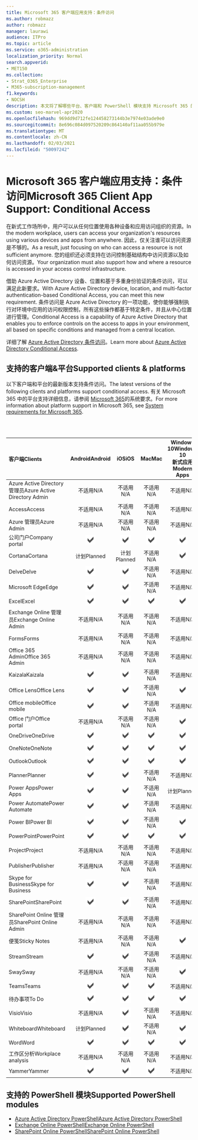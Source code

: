 ```yaml
---
title: Microsoft 365 客户端应用支持：条件访问
ms.author: robmazz
author: robmazz
manager: laurawi
audience: ITPro
ms.topic: article
ms.service: o365-administration
localization_priority: Normal
search.appverid:
- MET150
ms.collection:
- Strat_O365_Enterprise
- M365-subscription-management
f1.keywords:
- NOCSH
description: 本文将了解哪些平台、客户端和 PowerShell 模块支持 Microsoft 365 的条件访问。
ms.custom: seo-marvel-apr2020
ms.openlocfilehash: 969dd9d712fe124458273144b3e7974e03ade9e0
ms.sourcegitcommit: 8e696c084d097520209c864140af11aa055b979e
ms.translationtype: MT
ms.contentlocale: zh-CN
ms.lasthandoff: 02/03/2021
ms.locfileid: "50097242"
---
```

# <a name="microsoft-365-client-app-support-conditional-access"></a><span data-ttu-id="369af-103">Microsoft 365 客户端应用支持：条件访问</span><span class="sxs-lookup"><span data-stu-id="369af-103">Microsoft 365 Client App Support: Conditional Access</span></span>

<span data-ttu-id="369af-104">在新式工作场所中，用户可以从任何位置使用各种设备和应用访问组织的资源。</span><span class="sxs-lookup"><span data-stu-id="369af-104">In the modern workplace, users can access your organization's resources using various devices and apps from anywhere.</span></span> <span data-ttu-id="369af-105">因此，仅关注谁可以访问资源是不够的。</span><span class="sxs-lookup"><span data-stu-id="369af-105">As a result, just focusing on who can access a resource is not sufficient anymore.</span></span> <span data-ttu-id="369af-106">您的组织还必须支持在访问控制基础结构中访问资源以及如何访问资源。</span><span class="sxs-lookup"><span data-stu-id="369af-106">Your organization must also support how and where a resource is accessed in your access control infrastructure.</span></span>

<span data-ttu-id="369af-107">借助 Azure Active Directory 设备、位置和基于多重身份验证的条件访问，可以满足此新要求。</span><span class="sxs-lookup"><span data-stu-id="369af-107">With Azure Active Directory device, location, and multi-factor authentication-based Conditional Access, you can meet this new requirement.</span></span> <span data-ttu-id="369af-108">条件访问是 Azure Active Directory 的一项功能，使你能够强制执行对环境中应用的访问权限控制，所有这些操作都基于特定条件，并且从中心位置进行管理。</span><span class="sxs-lookup"><span data-stu-id="369af-108">Conditional Access is a capability of Azure Active Directory that enables you to enforce controls on the access to apps in your environment, all based on specific conditions and managed from a central location.</span></span>

<span data-ttu-id="369af-109">详细了解 [Azure Active Directory 条件访问](/azure/active-directory/conditional-access/)。</span><span class="sxs-lookup"><span data-stu-id="369af-109">Learn more about [Azure Active Directory Conditional Access](/azure/active-directory/conditional-access/).</span></span>

## <a name="supported-clients--platforms"></a><span data-ttu-id="369af-110">支持的客户端&平台</span><span class="sxs-lookup"><span data-stu-id="369af-110">Supported clients & platforms</span></span>

<span data-ttu-id="369af-111">以下客户端和平台的最新版本支持条件访问。</span><span class="sxs-lookup"><span data-stu-id="369af-111">The latest versions of the following clients and platforms support conditional access.</span></span> <span data-ttu-id="369af-112">有关 Microsoft 365 中的平台支持详细信息，请参阅 [Microsoft 365](/microsoft-365/microsoft-365-and-office-resources)的系统要求。</span><span class="sxs-lookup"><span data-stu-id="369af-112">For more information about platform support in Microsoft 365, see [System requirements for Microsoft 365](/microsoft-365/microsoft-365-and-office-resources).</span></span>

<br>
<br>

| <span data-ttu-id="369af-113">客户端</span><span class="sxs-lookup"><span data-stu-id="369af-113">Clients</span></span> | <span data-ttu-id="369af-114">Android</span><span class="sxs-lookup"><span data-stu-id="369af-114">Android</span></span> | <span data-ttu-id="369af-115">iOS</span><span class="sxs-lookup"><span data-stu-id="369af-115">iOS</span></span> | <span data-ttu-id="369af-116">Mac</span><span class="sxs-lookup"><span data-stu-id="369af-116">Mac</span></span>| <span data-ttu-id="369af-117">Windows 10</span><span class="sxs-lookup"><span data-stu-id="369af-117">Windows 10</span></span> <br> <span data-ttu-id="369af-118">新式应用</span><span class="sxs-lookup"><span data-stu-id="369af-118">Modern Apps</span></span>| <span data-ttu-id="369af-119">Windows 10</span><span class="sxs-lookup"><span data-stu-id="369af-119">Windows 10</span></span> <br> <span data-ttu-id="369af-120">桌面</span><span class="sxs-lookup"><span data-stu-id="369af-120">Desktop</span></span> |
|:---|:---:|:---:|:---:|:---:|:---:|
| <span data-ttu-id="369af-121">Azure Active Directory 管理员</span><span class="sxs-lookup"><span data-stu-id="369af-121">Azure Active Directory Admin</span></span> | <span data-ttu-id="369af-122">不适用</span><span class="sxs-lookup"><span data-stu-id="369af-122">N/A</span></span> | <span data-ttu-id="369af-123">不适用</span><span class="sxs-lookup"><span data-stu-id="369af-123">N/A</span></span> | <span data-ttu-id="369af-124">不适用</span><span class="sxs-lookup"><span data-stu-id="369af-124">N/A</span></span> | <span data-ttu-id="369af-125">不适用</span><span class="sxs-lookup"><span data-stu-id="369af-125">N/A</span></span> | ![受支持](../media/check-mark.png) |
| <span data-ttu-id="369af-127">Access</span><span class="sxs-lookup"><span data-stu-id="369af-127">Access</span></span> | <span data-ttu-id="369af-128">不适用</span><span class="sxs-lookup"><span data-stu-id="369af-128">N/A</span></span> | <span data-ttu-id="369af-129">不适用</span><span class="sxs-lookup"><span data-stu-id="369af-129">N/A</span></span> | <span data-ttu-id="369af-130">不适用</span><span class="sxs-lookup"><span data-stu-id="369af-130">N/A</span></span> | <span data-ttu-id="369af-131">不适用</span><span class="sxs-lookup"><span data-stu-id="369af-131">N/A</span></span> | ![受支持](../media/check-mark.png) |
| <span data-ttu-id="369af-133">Azure 管理员</span><span class="sxs-lookup"><span data-stu-id="369af-133">Azure Admin</span></span> | <span data-ttu-id="369af-134">不适用</span><span class="sxs-lookup"><span data-stu-id="369af-134">N/A</span></span> | <span data-ttu-id="369af-135">不适用</span><span class="sxs-lookup"><span data-stu-id="369af-135">N/A</span></span> | <span data-ttu-id="369af-136">不适用</span><span class="sxs-lookup"><span data-stu-id="369af-136">N/A</span></span> | <span data-ttu-id="369af-137">不适用</span><span class="sxs-lookup"><span data-stu-id="369af-137">N/A</span></span> | <span data-ttu-id="369af-138">不适用</span><span class="sxs-lookup"><span data-stu-id="369af-138">N/A</span></span> |
| <span data-ttu-id="369af-139">公司门户</span><span class="sxs-lookup"><span data-stu-id="369af-139">Company portal</span></span> | ![支持](../media/check-mark.png) | ![支持](../media/check-mark.png) | ![支持](../media/check-mark.png) | ![支持](../media/check-mark.png) | <span data-ttu-id="369af-144">不适用</span><span class="sxs-lookup"><span data-stu-id="369af-144">N/A</span></span> |
| <span data-ttu-id="369af-145">Cortana</span><span class="sxs-lookup"><span data-stu-id="369af-145">Cortana</span></span> | <span data-ttu-id="369af-146">计划</span><span class="sxs-lookup"><span data-stu-id="369af-146">Planned</span></span> | <span data-ttu-id="369af-147">计划</span><span class="sxs-lookup"><span data-stu-id="369af-147">Planned</span></span> | <span data-ttu-id="369af-148">不适用</span><span class="sxs-lookup"><span data-stu-id="369af-148">N/A</span></span> | ![支持](../media/check-mark.png) | <span data-ttu-id="369af-150">不适用</span><span class="sxs-lookup"><span data-stu-id="369af-150">N/A</span></span> |
| <span data-ttu-id="369af-151">Delve</span><span class="sxs-lookup"><span data-stu-id="369af-151">Delve</span></span> | ![支持](../media/check-mark.png) | ![支持](../media/check-mark.png) | <span data-ttu-id="369af-154">不适用</span><span class="sxs-lookup"><span data-stu-id="369af-154">N/A</span></span> | <span data-ttu-id="369af-155">不适用</span><span class="sxs-lookup"><span data-stu-id="369af-155">N/A</span></span> | <span data-ttu-id="369af-156">不适用</span><span class="sxs-lookup"><span data-stu-id="369af-156">N/A</span></span> |
| <span data-ttu-id="369af-157">Microsoft Edge</span><span class="sxs-lookup"><span data-stu-id="369af-157">Edge</span></span> | ![支持](../media/check-mark.png) | ![支持](../media/check-mark.png) | <span data-ttu-id="369af-160">不适用</span><span class="sxs-lookup"><span data-stu-id="369af-160">N/A</span></span> | <span data-ttu-id="369af-161">不适用</span><span class="sxs-lookup"><span data-stu-id="369af-161">N/A</span></span> | ![受支持](../media/check-mark.png) |
| <span data-ttu-id="369af-163">Excel</span><span class="sxs-lookup"><span data-stu-id="369af-163">Excel</span></span> | ![支持](../media/check-mark.png) | ![支持](../media/check-mark.png) | ![支持](../media/check-mark.png) | ![支持](../media/check-mark.png) | ![支持](../media/check-mark.png) |
| <span data-ttu-id="369af-169">Exchange Online 管理员</span><span class="sxs-lookup"><span data-stu-id="369af-169">Exchange Online Admin</span></span> | <span data-ttu-id="369af-170">不适用</span><span class="sxs-lookup"><span data-stu-id="369af-170">N/A</span></span> | <span data-ttu-id="369af-171">不适用</span><span class="sxs-lookup"><span data-stu-id="369af-171">N/A</span></span> | <span data-ttu-id="369af-172">不适用</span><span class="sxs-lookup"><span data-stu-id="369af-172">N/A</span></span> | <span data-ttu-id="369af-173">不适用</span><span class="sxs-lookup"><span data-stu-id="369af-173">N/A</span></span> | ![受支持](../media/check-mark.png) |
| <span data-ttu-id="369af-175">Forms</span><span class="sxs-lookup"><span data-stu-id="369af-175">Forms</span></span> | <span data-ttu-id="369af-176">不适用</span><span class="sxs-lookup"><span data-stu-id="369af-176">N/A</span></span> | <span data-ttu-id="369af-177">不适用</span><span class="sxs-lookup"><span data-stu-id="369af-177">N/A</span></span> | <span data-ttu-id="369af-178">不适用</span><span class="sxs-lookup"><span data-stu-id="369af-178">N/A</span></span> | <span data-ttu-id="369af-179">不适用</span><span class="sxs-lookup"><span data-stu-id="369af-179">N/A</span></span> | <span data-ttu-id="369af-180">不适用</span><span class="sxs-lookup"><span data-stu-id="369af-180">N/A</span></span> |
| <span data-ttu-id="369af-181">Office 365 Admin</span><span class="sxs-lookup"><span data-stu-id="369af-181">Office 365 Admin</span></span> | <span data-ttu-id="369af-182">不适用</span><span class="sxs-lookup"><span data-stu-id="369af-182">N/A</span></span> | <span data-ttu-id="369af-183">不适用</span><span class="sxs-lookup"><span data-stu-id="369af-183">N/A</span></span> | <span data-ttu-id="369af-184">不适用</span><span class="sxs-lookup"><span data-stu-id="369af-184">N/A</span></span> | <span data-ttu-id="369af-185">不适用</span><span class="sxs-lookup"><span data-stu-id="369af-185">N/A</span></span> | ![受支持](../media/check-mark.png) |  |
| <span data-ttu-id="369af-187">Kaizala</span><span class="sxs-lookup"><span data-stu-id="369af-187">Kaizala</span></span> | ![支持](../media/check-mark.png) | ![支持](../media/check-mark.png) | <span data-ttu-id="369af-190">不适用</span><span class="sxs-lookup"><span data-stu-id="369af-190">N/A</span></span> | <span data-ttu-id="369af-191">不适用</span><span class="sxs-lookup"><span data-stu-id="369af-191">N/A</span></span> | <span data-ttu-id="369af-192">不适用</span><span class="sxs-lookup"><span data-stu-id="369af-192">N/A</span></span> |
| <span data-ttu-id="369af-193">Office Lens</span><span class="sxs-lookup"><span data-stu-id="369af-193">Office Lens</span></span>| ![支持](../media/check-mark.png) | ![支持](../media/check-mark.png) | <span data-ttu-id="369af-196">不适用</span><span class="sxs-lookup"><span data-stu-id="369af-196">N/A</span></span> | ![支持](../media/check-mark.png) | <span data-ttu-id="369af-198">不适用</span><span class="sxs-lookup"><span data-stu-id="369af-198">N/A</span></span> |
| <span data-ttu-id="369af-199">Office mobile</span><span class="sxs-lookup"><span data-stu-id="369af-199">Office mobile</span></span> | ![支持](../media/check-mark.png) | ![支持](../media/check-mark.png) | <span data-ttu-id="369af-202">不适用</span><span class="sxs-lookup"><span data-stu-id="369af-202">N/A</span></span> | <span data-ttu-id="369af-203">不适用</span><span class="sxs-lookup"><span data-stu-id="369af-203">N/A</span></span> | <span data-ttu-id="369af-204">不适用</span><span class="sxs-lookup"><span data-stu-id="369af-204">N/A</span></span> |
| <span data-ttu-id="369af-205">Office 门户</span><span class="sxs-lookup"><span data-stu-id="369af-205">Office portal</span></span> | <span data-ttu-id="369af-206">不适用</span><span class="sxs-lookup"><span data-stu-id="369af-206">N/A</span></span> | <span data-ttu-id="369af-207">不适用</span><span class="sxs-lookup"><span data-stu-id="369af-207">N/A</span></span> | <span data-ttu-id="369af-208">不适用</span><span class="sxs-lookup"><span data-stu-id="369af-208">N/A</span></span> | ![支持](../media/check-mark.png) | <span data-ttu-id="369af-210">不适用</span><span class="sxs-lookup"><span data-stu-id="369af-210">N/A</span></span> |
| <span data-ttu-id="369af-211">OneDrive</span><span class="sxs-lookup"><span data-stu-id="369af-211">OneDrive</span></span> | ![支持](../media/check-mark.png) | ![支持](../media/check-mark.png) | ![支持](../media/check-mark.png) | ![支持](../media/check-mark.png) | ![支持](../media/check-mark.png) |
| <span data-ttu-id="369af-217">OneNote</span><span class="sxs-lookup"><span data-stu-id="369af-217">OneNote</span></span> | ![支持](../media/check-mark.png) | ![支持](../media/check-mark.png) | ![支持](../media/check-mark.png) | ![支持](../media/check-mark.png) | ![支持](../media/check-mark.png) |
| <span data-ttu-id="369af-223">Outlook</span><span class="sxs-lookup"><span data-stu-id="369af-223">Outlook</span></span> | ![支持](../media/check-mark.png) | ![支持](../media/check-mark.png) | ![支持](../media/check-mark.png) | ![支持](../media/check-mark.png) | ![支持](../media/check-mark.png) |
| <span data-ttu-id="369af-229">Planner</span><span class="sxs-lookup"><span data-stu-id="369af-229">Planner</span></span> | ![支持](../media/check-mark.png) | ![支持](../media/check-mark.png) | <span data-ttu-id="369af-232">不适用</span><span class="sxs-lookup"><span data-stu-id="369af-232">N/A</span></span> | <span data-ttu-id="369af-233">不适用</span><span class="sxs-lookup"><span data-stu-id="369af-233">N/A</span></span> | <span data-ttu-id="369af-234">不适用</span><span class="sxs-lookup"><span data-stu-id="369af-234">N/A</span></span> |
| <span data-ttu-id="369af-235">Power Apps</span><span class="sxs-lookup"><span data-stu-id="369af-235">Power Apps</span></span> | ![支持](../media/check-mark.png) | ![支持](../media/check-mark.png) | <span data-ttu-id="369af-238">不适用</span><span class="sxs-lookup"><span data-stu-id="369af-238">N/A</span></span> | <span data-ttu-id="369af-239">计划</span><span class="sxs-lookup"><span data-stu-id="369af-239">Planned</span></span> | <span data-ttu-id="369af-240">不适用</span><span class="sxs-lookup"><span data-stu-id="369af-240">N/A</span></span> |
| <span data-ttu-id="369af-241">Power Automate</span><span class="sxs-lookup"><span data-stu-id="369af-241">Power Automate</span></span> | ![支持](../media/check-mark.png) | ![支持](../media/check-mark.png) | <span data-ttu-id="369af-244">不适用</span><span class="sxs-lookup"><span data-stu-id="369af-244">N/A</span></span> | <span data-ttu-id="369af-245">不适用</span><span class="sxs-lookup"><span data-stu-id="369af-245">N/A</span></span> | <span data-ttu-id="369af-246">不适用</span><span class="sxs-lookup"><span data-stu-id="369af-246">N/A</span></span> |
| <span data-ttu-id="369af-247">Power BI</span><span class="sxs-lookup"><span data-stu-id="369af-247">Power BI</span></span> | ![支持](../media/check-mark.png) | ![支持](../media/check-mark.png) | <span data-ttu-id="369af-250">不适用</span><span class="sxs-lookup"><span data-stu-id="369af-250">N/A</span></span> | ![支持](../media/check-mark.png) | ![支持](../media/check-mark.png) |
| <span data-ttu-id="369af-253">PowerPoint</span><span class="sxs-lookup"><span data-stu-id="369af-253">PowerPoint</span></span> | ![支持](../media/check-mark.png) | ![支持](../media/check-mark.png) | ![支持](../media/check-mark.png) | ![支持](../media/check-mark.png) | ![支持](../media/check-mark.png) |
| <span data-ttu-id="369af-259">Project</span><span class="sxs-lookup"><span data-stu-id="369af-259">Project</span></span> | <span data-ttu-id="369af-260">不适用</span><span class="sxs-lookup"><span data-stu-id="369af-260">N/A</span></span> | <span data-ttu-id="369af-261">不适用</span><span class="sxs-lookup"><span data-stu-id="369af-261">N/A</span></span> | <span data-ttu-id="369af-262">不适用</span><span class="sxs-lookup"><span data-stu-id="369af-262">N/A</span></span> | <span data-ttu-id="369af-263">不适用</span><span class="sxs-lookup"><span data-stu-id="369af-263">N/A</span></span> | ![受支持](../media/check-mark.png) |
| <span data-ttu-id="369af-265">Publisher</span><span class="sxs-lookup"><span data-stu-id="369af-265">Publisher</span></span> | <span data-ttu-id="369af-266">不适用</span><span class="sxs-lookup"><span data-stu-id="369af-266">N/A</span></span> | <span data-ttu-id="369af-267">不适用</span><span class="sxs-lookup"><span data-stu-id="369af-267">N/A</span></span> | <span data-ttu-id="369af-268">不适用</span><span class="sxs-lookup"><span data-stu-id="369af-268">N/A</span></span> | <span data-ttu-id="369af-269">不适用</span><span class="sxs-lookup"><span data-stu-id="369af-269">N/A</span></span> | ![受支持](../media/check-mark.png) |
| <span data-ttu-id="369af-271">Skype for Business</span><span class="sxs-lookup"><span data-stu-id="369af-271">Skype for Business</span></span> | ![支持](../media/check-mark.png) | ![支持](../media/check-mark.png) | <span data-ttu-id="369af-274">不适用</span><span class="sxs-lookup"><span data-stu-id="369af-274">N/A</span></span> | <span data-ttu-id="369af-275">不适用</span><span class="sxs-lookup"><span data-stu-id="369af-275">N/A</span></span> | <span data-ttu-id="369af-276">不适用</span><span class="sxs-lookup"><span data-stu-id="369af-276">N/A</span></span> ||
| <span data-ttu-id="369af-277">SharePoint</span><span class="sxs-lookup"><span data-stu-id="369af-277">SharePoint</span></span> | ![支持](../media/check-mark.png) | ![支持](../media/check-mark.png) | <span data-ttu-id="369af-280">不适用</span><span class="sxs-lookup"><span data-stu-id="369af-280">N/A</span></span> | <span data-ttu-id="369af-281">不适用</span><span class="sxs-lookup"><span data-stu-id="369af-281">N/A</span></span> | <span data-ttu-id="369af-282">不适用</span><span class="sxs-lookup"><span data-stu-id="369af-282">N/A</span></span> |
| <span data-ttu-id="369af-283">SharePoint Online 管理员</span><span class="sxs-lookup"><span data-stu-id="369af-283">SharePoint Online Admin</span></span> | <span data-ttu-id="369af-284">不适用</span><span class="sxs-lookup"><span data-stu-id="369af-284">N/A</span></span> | <span data-ttu-id="369af-285">不适用</span><span class="sxs-lookup"><span data-stu-id="369af-285">N/A</span></span> | <span data-ttu-id="369af-286">不适用</span><span class="sxs-lookup"><span data-stu-id="369af-286">N/A</span></span> | <span data-ttu-id="369af-287">不适用</span><span class="sxs-lookup"><span data-stu-id="369af-287">N/A</span></span> | ![受支持](../media/check-mark.png) |
| <span data-ttu-id="369af-289">便笺</span><span class="sxs-lookup"><span data-stu-id="369af-289">Sticky Notes</span></span> | <span data-ttu-id="369af-290">不适用</span><span class="sxs-lookup"><span data-stu-id="369af-290">N/A</span></span> | <span data-ttu-id="369af-291">不适用</span><span class="sxs-lookup"><span data-stu-id="369af-291">N/A</span></span> | <span data-ttu-id="369af-292">不适用</span><span class="sxs-lookup"><span data-stu-id="369af-292">N/A</span></span> | ![支持](../media/check-mark.png) | <span data-ttu-id="369af-294">不适用</span><span class="sxs-lookup"><span data-stu-id="369af-294">N/A</span></span> |
| <span data-ttu-id="369af-295">Stream</span><span class="sxs-lookup"><span data-stu-id="369af-295">Stream</span></span> | ![支持](../media/check-mark.png) | ![支持](../media/check-mark.png) | <span data-ttu-id="369af-298">不适用</span><span class="sxs-lookup"><span data-stu-id="369af-298">N/A</span></span> | <span data-ttu-id="369af-299">不适用</span><span class="sxs-lookup"><span data-stu-id="369af-299">N/A</span></span> | <span data-ttu-id="369af-300">不适用</span><span class="sxs-lookup"><span data-stu-id="369af-300">N/A</span></span> |
| <span data-ttu-id="369af-301">Sway</span><span class="sxs-lookup"><span data-stu-id="369af-301">Sway</span></span> | <span data-ttu-id="369af-302">不适用</span><span class="sxs-lookup"><span data-stu-id="369af-302">N/A</span></span> | <span data-ttu-id="369af-303">不适用</span><span class="sxs-lookup"><span data-stu-id="369af-303">N/A</span></span> | <span data-ttu-id="369af-304">不适用</span><span class="sxs-lookup"><span data-stu-id="369af-304">N/A</span></span> | ![支持](../media/check-mark.png) | <span data-ttu-id="369af-306">不适用</span><span class="sxs-lookup"><span data-stu-id="369af-306">N/A</span></span> |
| <span data-ttu-id="369af-307">Teams</span><span class="sxs-lookup"><span data-stu-id="369af-307">Teams</span></span> | ![支持](../media/check-mark.png) | ![支持](../media/check-mark.png) | ![支持](../media/check-mark.png) | <span data-ttu-id="369af-311">不适用</span><span class="sxs-lookup"><span data-stu-id="369af-311">N/A</span></span> | ![受支持](../media/check-mark.png) |
| <span data-ttu-id="369af-313">待办事项</span><span class="sxs-lookup"><span data-stu-id="369af-313">To Do</span></span> | ![支持](../media/check-mark.png) | ![支持](../media/check-mark.png) | ![支持](../media/check-mark.png) | ![支持](../media/check-mark.png) | <span data-ttu-id="369af-318">不适用</span><span class="sxs-lookup"><span data-stu-id="369af-318">N/A</span></span> |
| <span data-ttu-id="369af-319">Visio</span><span class="sxs-lookup"><span data-stu-id="369af-319">Visio</span></span> | <span data-ttu-id="369af-320">不适用</span><span class="sxs-lookup"><span data-stu-id="369af-320">N/A</span></span> | ![支持](../media/check-mark.png) | <span data-ttu-id="369af-322">不适用</span><span class="sxs-lookup"><span data-stu-id="369af-322">N/A</span></span> | <span data-ttu-id="369af-323">不适用</span><span class="sxs-lookup"><span data-stu-id="369af-323">N/A</span></span> | ![受支持](../media/check-mark.png) |
| <span data-ttu-id="369af-325">Whiteboard</span><span class="sxs-lookup"><span data-stu-id="369af-325">Whiteboard</span></span> | <span data-ttu-id="369af-326">计划</span><span class="sxs-lookup"><span data-stu-id="369af-326">Planned</span></span> | ![支持](../media/check-mark.png) | <span data-ttu-id="369af-328">不适用</span><span class="sxs-lookup"><span data-stu-id="369af-328">N/A</span></span> | ![支持](../media/check-mark.png) | <span data-ttu-id="369af-330">不适用</span><span class="sxs-lookup"><span data-stu-id="369af-330">N/A</span></span> |
| <span data-ttu-id="369af-331">Word</span><span class="sxs-lookup"><span data-stu-id="369af-331">Word</span></span> | ![支持](../media/check-mark.png) | ![支持](../media/check-mark.png) | ![支持](../media/check-mark.png) | ![支持](../media/check-mark.png) | ![支持](../media/check-mark.png) |
| <span data-ttu-id="369af-337">工作区分析</span><span class="sxs-lookup"><span data-stu-id="369af-337">Workplace analysis</span></span> | <span data-ttu-id="369af-338">不适用</span><span class="sxs-lookup"><span data-stu-id="369af-338">N/A</span></span> | <span data-ttu-id="369af-339">不适用</span><span class="sxs-lookup"><span data-stu-id="369af-339">N/A</span></span> | <span data-ttu-id="369af-340">不适用</span><span class="sxs-lookup"><span data-stu-id="369af-340">N/A</span></span> | <span data-ttu-id="369af-341">不适用</span><span class="sxs-lookup"><span data-stu-id="369af-341">N/A</span></span> | <span data-ttu-id="369af-342">不适用</span><span class="sxs-lookup"><span data-stu-id="369af-342">N/A</span></span> |
| <span data-ttu-id="369af-343">Yammer</span><span class="sxs-lookup"><span data-stu-id="369af-343">Yammer</span></span> | ![支持](../media/check-mark.png) | ![支持](../media/check-mark.png) | ![支持](../media/check-mark.png) | <span data-ttu-id="369af-347">不适用</span><span class="sxs-lookup"><span data-stu-id="369af-347">N/A</span></span> | ![受支持](../media/check-mark.png) |

## <a name="supported-powershell-modules"></a><span data-ttu-id="369af-349">支持的 PowerShell 模块</span><span class="sxs-lookup"><span data-stu-id="369af-349">Supported PowerShell modules</span></span>

- [<span data-ttu-id="369af-350">Azure Active Directory PowerShell</span><span class="sxs-lookup"><span data-stu-id="369af-350">Azure Active Directory PowerShell</span></span>](/powershell/azure/active-directory/overview?view=azureadps-2.0)
- [<span data-ttu-id="369af-351">Exchange Online PowerShell</span><span class="sxs-lookup"><span data-stu-id="369af-351">Exchange Online PowerShell</span></span>](/powershell/exchange/exchange-online-powershell)
- [<span data-ttu-id="369af-352">SharePoint Online PowerShell</span><span class="sxs-lookup"><span data-stu-id="369af-352">SharePoint Online PowerShell</span></span>](/powershell/sharepoint/sharepoint-online/connect-sharepoint-online)
